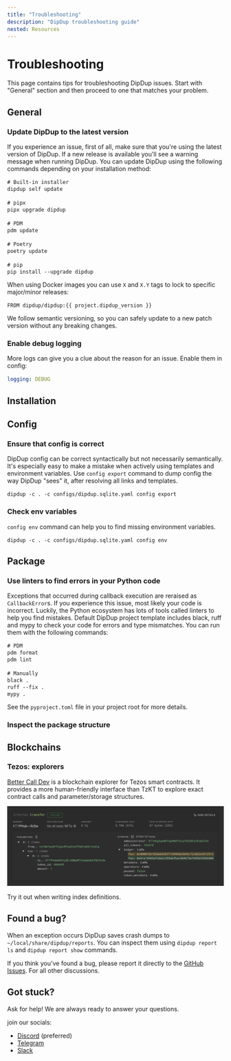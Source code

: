 ```yaml
---
title: "Troubleshooting"
description: "DipDup troubleshooting guide"
nested: Resources
---
```


# Troubleshooting

This page contains tips for troubleshooting DipDup issues. Start with "General" section and then proceed to one that matches your problem.

## General

### Update DipDup to the latest version

If you experience an issue, first of all, make sure that you're using the latest version of DipDup. If a new release is available you'll see a warning message when running DipDup. You can update DipDup using the following commands depending on your installation method:

```shell [Terminal]
# Built-in installer
dipdup self update

# pipx
pipx upgrade dipdup

# PDM
pdm update

# Poetry
poetry update

# pip
pip install --upgrade dipdup
```

When using Docker images you can use `X` and `X.Y` tags to lock to specific major/minor releases:

```docker [Dockerfile]
FROM dipdup/dipdup:{{ project.dipdup_version }}
```

We follow semantic versioning, so you can safely update to a new patch version without any breaking changes.

### Enable debug logging

More logs can give you a clue about the reason for an issue. Enable them in config:

```yaml [dipdup.yaml]
logging: DEBUG
```

## Installation

## Config

### Ensure that config is correct

DipDup config can be correct syntactically but not necessarily semantically. It's especially easy to make a mistake when actively using templates and environment variables. Use `config export` command to dump config the way DipDup "sees" it, after resolving all links and templates.

```shell [Terminal]
dipdup -c . -c configs/dipdup.sqlite.yaml config export
```

### Check env variables


`config env` command can help you to find missing environment variables.

```shell [Terminal]
dipdup -c . -c configs/dipdup.sqlite.yaml config env
```

<!-- Careful with compose. Throw inside. -->

## Package

### Use linters to find errors in your Python code

Exceptions that occurred during callback execution are reraised as `CallbackError`s. If you experience this issue, most likely your code is incorrect. Luckily, the Python ecosystem has lots of tools called linters to help you find mistakes. Default DipDup project template includes black, ruff and mypy to check your code for errors and type mismatches. You can run them with the following commands:

```shell [Terminal]
# PDM
pdm format
pdm lint

# Manually
black .
ruff --fix .
mypy .
```

See the `pyproject.toml` file in your project root for more details.

### Inspect the package structure

## Blockchains

### Tezos: explorers

[Better Call Dev](https://better-call.dev) is a blockchain explorer for Tezos smart contracts. It provides a more human-friendly interface than TzKT to explore exact contract calls and parameter/storage structures.

![BCD](assets/troubleshooting-bcd.png)

Try it out when writing index definitions.

## Found a bug?

When an exception occurs DipDup saves crash dumps to `~/local/share/dipdup/reports`. You can inspect them using `dipdup report ls` and `dipdup report show` commands.

If you think you've found a bug, please report it directly to the [GitHub Issues](https://github.com/dipdup-io/dipdup). For all other discussions.

## Got stuck?

Ask for help! We are always ready to answer your questions.

 join our socials:

- [Discord](https://discord.gg/aG8XKuwsQd) (preferred)
- [Telegram](https://t.me/baking_bad_chat)
- [Slack](https://tezos-dev.slack.com/archives/CV5NX7F2L)
